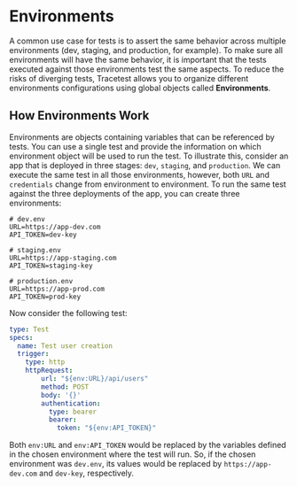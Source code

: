# Environments

A common use case for tests is to assert the same behavior across multiple environments (dev, staging, and production, for example). To make sure all environments will have the same behavior, it is important that the tests executed against those environments test the same aspects. To reduce the risks of diverging tests, Tracetest allows you to organize different environments configurations using global objects called **Environments**.

## How Environments Work

Environments are objects containing variables that can be referenced by tests. You can use a single test and provide the information on which environment object will be used to run the test. To illustrate this, consider an app that is deployed in three stages: `dev`, `staging`, and `production`. We can execute the same test in all those environments, however, both `URL` and `credentials` change from environment to environment. To run the same test against the three deployments of the app, you can create three environments:

```dotenv
# dev.env
URL=https://app-dev.com
API_TOKEN=dev-key
```

```dotenv
# staging.env
URL=https://app-staging.com
API_TOKEN=staging-key
```

```dotenv
# production.env
URL=https://app-prod.com
API_TOKEN=prod-key
```

Now consider the following test:

```yaml
type: Test
specs:
  name: Test user creation
  trigger:
    type: http
    httpRequest:
        url: "${env:URL}/api/users"
        method: POST
        body: '{}'
        authentication:
          type: bearer
          bearer:
            token: "${env:API_TOKEN}"
```

Both `env:URL` and `env:API_TOKEN` would be replaced by the variables defined in the chosen environment where the test will run. So, if the chosen environment was `dev.env`, its values would be replaced by `https://app-dev.com` and `dev-key`, respectively.

